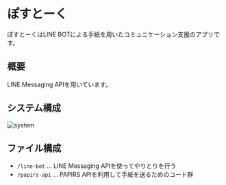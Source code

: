 # ぽすとーく
ぽすとーくはLINE BOTによる手紙を用いたコミュニケーション支援のアプリです。

## 概要
LINE Messaging APIを用いています。

## システム構成
![system](https://github.com/rilmayer/post-talk/docs/images/POST_TALK.png)

## ファイル構成
- `/line-bot` ... LINE Messaging APIを使ってやりとりを行う
- `/papirs-api` ... PAPIRS APIを利用して手紙を送るためのコード群